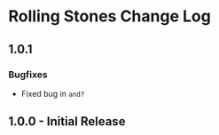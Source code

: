# Rolling Stones Change Log

## 1.0.1

### Bugfixes

* Fixed bug in `and?`

## 1.0.0 - Initial Release

